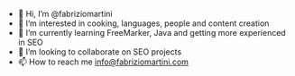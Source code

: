 - 👋 Hi, I’m @fabriziomartini
- 👀 I’m interested in cooking, languages, people and content creation
- 🌱 I’m currently learning FreeMarker, Java and getting more experienced in SEO
- 💞️ I’m looking to collaborate on SEO projects
- 📫 How to reach me info@fabriziomartini.com

<!---
fabriziomartini/fabriziomartini is a ✨ special ✨ repository because its `README.md` (this file) appears on your GitHub profile.
You can click the Preview link to take a look at your changes.
--->
